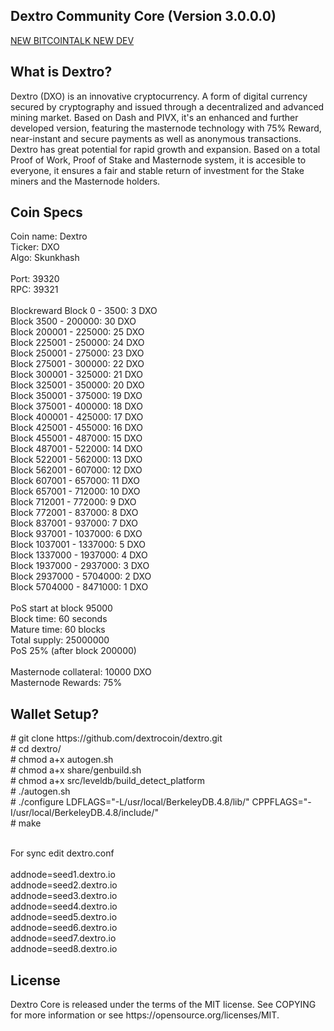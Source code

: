 <h2><strong>Dextro Community Core (Version 3.0.0.0)</strong></h2>

<a href="https://bitcointalk.org/index.php?topic=5065612">NEW BITCOINTALK NEW DEV</a>

<h2><strong>What is Dextro?</strong></h2>

<p>
Dextro (DXO) is an innovative cryptocurrency. A form of digital currency secured by cryptography and issued through a decentralized and advanced mining market. Based on Dash and PIVX, it's an enhanced and further developed version, featuring the masternode technology with 75% Reward, near-instant and secure payments as well as anonymous transactions. Dextro has great potential for rapid growth and expansion. Based on a total Proof of Work, Proof of Stake and Masternode system, it is accesible to everyone, it ensures a fair and stable return of investment for the Stake miners and the Masternode holders.
</p>

<h2><strong>Coin Specs</strong></h2>
<p>
Coin name: Dextro<br />
Ticker: DXO<br />
Algo: Skunkhash<br />
<br />
Port: 39320<br />
RPC: 39321<br />
<br />
Blockreward
Block 0 - 3500: 3 DXO<br />
Block 3500 - 200000: 30 DXO <br />
Block 200001 - 225000: 25 DXO <br />
Block 225001 - 250000: 24 DXO <br />
Block 250001 - 275000: 23 DXO <br />
Block 275001 - 300000: 22 DXO <br />
Block 300001 - 325000: 21 DXO <br />
Block 325001 - 350000: 20 DXO <br />
Block 350001 - 375000: 19 DXO <br />
Block 375001 - 400000: 18 DXO <br />	  
Block 400001 - 425000: 17 DXO <br />   
Block 425001 - 455000: 16 DXO <br />
Block 455001 - 487000: 15 DXO <br />
Block 487001 - 522000: 14 DXO <br />
Block 522001 - 562000: 13 DXO <br />
Block 562001 - 607000: 12 DXO <br />
Block 607001 - 657000: 11 DXO <br />
Block 657001 - 712000: 10 DXO <br />
Block 712001 - 772000: 9 DXO <br />
Block 772001 - 837000: 8 DXO <br />
Block 837001 - 937000: 7 DXO <br />
Block 937001 - 1037000: 6 DXO <br />
Block 1037001 - 1337000: 5 DXO <br />
Block 1337000 - 1937000: 4 DXO <br />
Block 1937000 - 2937000: 3 DXO <br />
Block 2937000 - 5704000: 2 DXO <br />
Block 5704000 - 8471000: 1 DXO <br />
 
<br />
PoS start at block 95000<br />
Block time: 60 seconds<br />
Mature time: 60 blocks<br />
Total supply: 25000000<br />
PoS 25% (after block 200000)<br />

<br />
Masternode collateral: 10000 DXO<br />
Masternode Rewards: 75%<br />
</p>


<h2><strong>Wallet Setup?</strong></h2>
<p>
# git clone https://github.com/dextrocoin/dextro.git <br />
# cd dextro/ <br />
# chmod a+x autogen.sh <br />
# chmod a+x share/genbuild.sh <br />
# chmod a+x src/leveldb/build_detect_platform <br />
# ./autogen.sh <br />
# ./configure LDFLAGS="-L/usr/local/BerkeleyDB.4.8/lib/" CPPFLAGS="-I/usr/local/BerkeleyDB.4.8/include/" <br />
# make <br />
</p>
<br />
For sync edit dextro.conf <br />
<br />
addnode=seed1.dextro.io <br />
addnode=seed2.dextro.io <br />
addnode=seed3.dextro.io <br />
addnode=seed4.dextro.io <br />
addnode=seed5.dextro.io <br />
addnode=seed6.dextro.io <br />
addnode=seed7.dextro.io <br />
addnode=seed8.dextro.io <br />
</p>

<h2><strong>License</strong></h2>
<p>
Dextro Core is released under the terms of the MIT license. See COPYING for more information or see https://opensource.org/licenses/MIT.
 </p>
